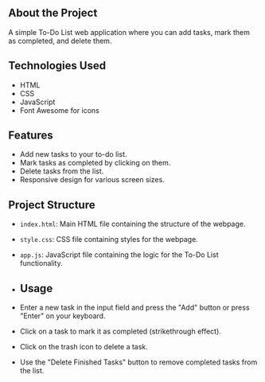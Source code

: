 ## About the Project

A simple To-Do List web application where you can add tasks, mark them as completed, and delete them.

## Technologies Used
- HTML
- CSS
- JavaScript
- Font Awesome for icons

## Features
- Add new tasks to your to-do list.
- Mark tasks as completed by clicking on them.
- Delete tasks from the list.
- Responsive design for various screen sizes.

## Project Structure
- `index.html`: Main HTML file containing the structure of the webpage.
- `style.css`: CSS file containing styles for the webpage.
- `app.js`: JavaScript file containing the logic for the To-Do List functionality.

- ## Usage
- Enter a new task in the input field and press the "Add" button or press "Enter" on your keyboard.
- Click on a task to mark it as completed (strikethrough effect).
- Click on the trash icon to delete a task.
- Use the "Delete Finished Tasks" button to remove completed tasks from the list.
